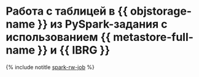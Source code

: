 # Работа с таблицей в {{ objstorage-name }} из PySpark-задания с использованием {{ metastore-full-name }} и {{ IBRG }}

{% include notitle [spark-rw-job](../../_tutorials/dataplatform/spark/spark-rw-job.md) %}
